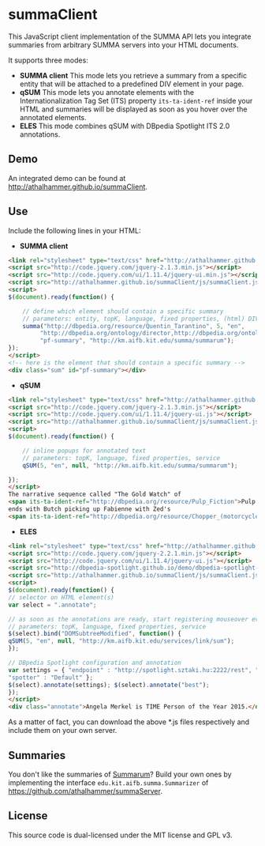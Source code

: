 # summaClient

This JavaScript client implementation of the SUMMA API lets you integrate summaries from arbitrary SUMMA servers into your HTML documents.

It supports three modes:

- **SUMMA client** This mode lets you retrieve a summary from a specific entity that will be attached to a predefined DIV element in your page.
- **qSUM** This mode lets you annotate elements with the Internationalization Tag Set (ITS) property `its-ta-ident-ref` inside your HTML and summaries will be displayed as soon as you hover over the annotated elements.
- **ELES** This mode combines qSUM with DBpedia Spotlight ITS 2.0 annotations.

## Demo
An integrated demo can be found at http://athalhammer.github.io/summaClient.

## Use
Include the following lines in your HTML:

- **SUMMA client**
``` html
<link rel="stylesheet" type="text/css" href="http://athalhammer.github.io/summaClient/css/summaClient.css" />
<script src="http://code.jquery.com/jquery-2.1.3.min.js"></script>
<script src="http://code.jquery.com/ui/1.11.4/jquery-ui.min.js"></script>
<script src="http://athalhammer.github.io/summaClient/js/summaClient.js"></script>
<script>
$(document).ready(function() {

	// define which element should contain a specific summary
	// parameters: entity, topK, language, fixed properties, (html) DIV-id, service
	summa("http://dbpedia.org/resource/Quentin_Tarantino", 5, "en",
		 "http://dbpedia.org/ontology/director,http://dbpedia.org/ontology/knownFor",
		 "pf-summary", "http://km.aifb.kit.edu/summa/summarum");
});
</script>
<!-- here is the element that should contain a specific summary -->
<div class="sum" id="pf-summary"></div>
```

- **qSUM**
``` html
<link rel="stylesheet" type="text/css" href="http://athalhammer.github.io/summaClient/css/summaClient.css" />
<script src="http://code.jquery.com/jquery-2.1.3.min.js"></script>
<script src="http://code.jquery.com/ui/1.11.4/jquery-ui.js"></script>
<script src="http://athalhammer.github.io/summaClient/js/summaClient.js"></script>
<script>
$(document).ready(function() {

	// inline popups for annotated text
	// parameters: topK, language, fixed properties, service
	qSUM(5, "en", null, "http://km.aifb.kit.edu/summa/summarum");

});
</script>
The narrative sequence called "The Gold Watch" of 
<span its-ta-ident-ref="http://dbpedia.org/resource/Pulp_Fiction">Pulp Fiction</span>
ends with Butch picking up Fabienne with Zed's
<span its-ta-ident-ref="http://dbpedia.org/resource/Chopper_(motorcycle)">chopper</span>
```

- **ELES**
``` html
<link rel="stylesheet" type="text/css" href="http://athalhammer.github.io/summaClient/css/summaClient.css" />
<script src="http://code.jquery.com/jquery-2.2.1.min.js"></script>
<script src="http://code.jquery.com/ui/1.11.4/jquery-ui.js"></script>
<script src="http://dbpedia-spotlight.github.io/demo/dbpedia-spotlight-0.3.js"></script>
<script src="http://athalhammer.github.io/summaClient/js/summaClient.js"></script>
<script>
$(document).ready(function() {
// selector on HTML element(s)
var select = ".annotate";

// as soon as the annotations are ready, start registering mouseover events
// parameters: topK, language, fixed properties, service
$(select).bind("DOMSubtreeModified", function() {
qSUM(5, "en", null, "http://km.aifb.kit.edu/services/link/sum");
});

// DBpedia Spotlight configuration and annotation
var settings = { "endpoint" : "http://spotlight.sztaki.hu:2222/rest", "its" : "yes",
"spotter" : "Default" };
$(select).annotate(settings); $(select).annotate("best");
});
</script>
<div class="annotate">Angela Merkel is TIME Person of the Year 2015.</div>

```

As a matter of fact, you can download the above *.js files respectively and include them on your own server.

## Summaries
You don't like the summaries of [Summarum](http://km.aifb.kit.edu/summa)? Build your own ones by implementing the interface `edu.kit.aifb.summa.Summarizer` of 
https://github.com/athalhammer/summaServer.

## License
This source code is dual-licensed under the MIT license and GPL v3.
